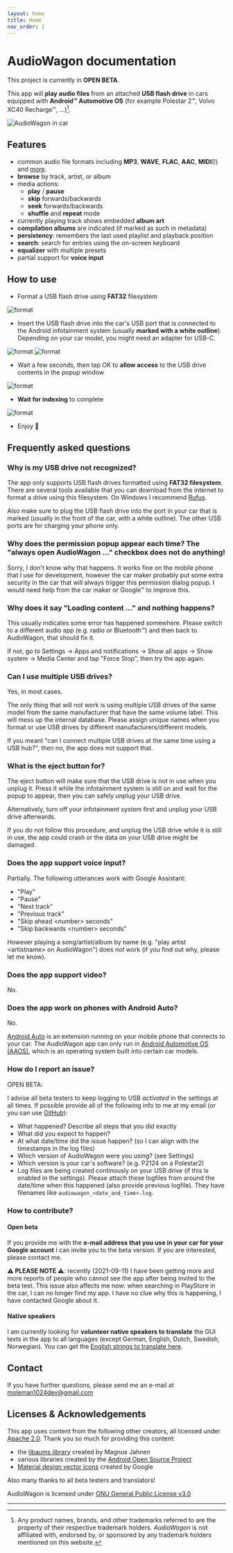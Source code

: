 ```yaml
---
layout: home
title: Home
nav_order: 1
---
```


# AudioWagon documentation

This project is currently in **OPEN BETA**.

This app will **play audio files** from an attached **USB flash drive** in cars equipped with **Android™ Automotive OS**
(for example Polestar 2™, Volvo XC40 Recharge™, &hellip;)[^1].

![AudioWagon in car](/img/audiowagon.jpg)

## Features

- common audio file formats including **MP3**, **WAVE**, **FLAC**, **AAC**, **MIDI**(!) and 
  [more](https://developer.android.com/guide/topics/media/media-formats).
- **browse** by track, artist, or album 
- media actions: 
	- **play** / **pause**
	- **skip** forwards/backwards
	- **seek** forwards/backwards 
	- **shuffle** and **repeat** mode
- currently playing track shows embedded **album art**
- **compilation albums** are indicated (if marked as such in metadata)
- **persistency**: remembers the last used playlist and playback position
- **search**: search for entries using the on-screen keyboard
- **equalizer** with multiple presets
- partial support for **voice input**

## How to use

- Format a USB flash drive using **FAT32** filesystem

![format](/img/format.jpg)

- Insert the USB flash drive into the car's USB port that is connected to the Android infotainment system (usually
  **marked with a white outline**). Depending on your car model, you might need an adapter for USB-C.

![format](/img/port.jpg)
![format](/img/insert_usb.jpg)

- Wait a few seconds, then tap OK to **allow access** to the USB drive contents in the popup window

![format](/img/allow_access.jpg)

- **Wait for indexing** to complete

![format](/img/indexing.jpg)

- Enjoy 🤩


## Frequently asked questions

### Why is my USB drive not recognized?

The app only supports USB flash drives formatted using **FAT32 filesystem**. There are several tools available that you
can download from the internet to format a drive using this filesystem. On Windows I recommend
[Rufus](https://rufus.ie/en/).

Also make sure to plug the USB flash drive into the port in your car that is marked (usually in the front of the car,
with a white outline). The other USB ports are for charging your phone only.

### Why does the permission popup appear each time? The "always open AudioWagon &hellip;" checkbox does not do anything!

Sorry, I don't know why that happens. It works fine on the mobile phone that I use for development, however the car
maker probably put some extra security in the car that will always trigger this permission dialog popup. I would need
help from the car maker or Google™ to improve this.

### Why does it say "Loading content &hellip;" and nothing happens?

This usually indicates some error has happened somewhere. Please switch to a different audio app (e.g. radio or
Bluetooth™) and then back to AudioWagon, that should fix it. 

If not, go to Settings &#8594; Apps and notifications &#8594; Show all 
apps &#8594; Show system &#8594; Media Center and tap "Force Stop", then try the app again.

### Can I use multiple USB drives?

Yes, in most cases. 

The only thing that will not work is using multiple USB drives of the same model from the same
manufacturer that have the same volume label. This will mess up the internal database. Please assign unique names when
you format or use USB drives by different manufacturers/different models.

If you meant "can I connect multiple USB drives at the same time using a USB hub?", then no, the app does not support
that.

### What is the eject button for?

The eject button will make sure that the USB drive is not in use when you unplug it. Press it while the infotainment 
system is still on and wait for the popup to appear, then you can safely unplug your USB drive.

Alternatively, turn off your infotainment system first and unplug your USB drive afterwards.

If you do not follow this procedure, and unplug the USB drive while it is still in use, the app could crash or the data
on your USB drive might be damaged.

### Does the app support voice input?

Partially. The following utterances work with Google Assistant:

- "Play"
- "Pause"
- "Next track"
- "Previous track"
- "Skip ahead &lt;number&gt; seconds"
- "Skip backwards &lt;number&gt; seconds"

However playing a song/artist/album by name (e.g. "play artist &lt;artistname&gt; on AudioWagon") does *not* work (if
you find out why, please let me know).

### Does the app support video?

No.

### Does the app work on phones with Android Auto?

No. 

[Android Auto](https://www.android.com/auto/) is an extension running on your mobile phone that connects to your car.
The AudioWagon app can only run in 
[Android Automotive OS (AAOS)](https://developers.google.com/cars/design/automotive-os), which is an operating system 
built into certain car models.

### How do I report an issue?

OPEN BETA:

I advise all beta testers to keep logging to USB *activated* in the settings at all times. If possible provide all of
the following info to me at my email (or you can use [GitHub](https://github.com/MoleMan1024/audiowagon_beta/issues)):

- What happened? Describe all steps that you did exactly
- What did you expect to happen?
- At what date/time did the issue happen? (so I can align with the timestamps in the log files)
- Which version of AudioWagon were you using? (see Settings)
- Which version is your car's software? (e.g. P2124 on a Polestar2)
- Log files are being created continously on your USB drive (if this is enabled in the settings). Please attach these 
logfiles from around the date/time when this happened (also provide previous logfile). They have filenames like 
`audiowagon_<date_and_time>.log`.

### How to contribute?

#### Open beta

If you provide me with the **e-mail address that you use in your car for your Google account** I can invite you to the
beta version. If you are interested, please contact me.

**⚠️ PLEASE NOTE ⚠️**: recently (2021-09-11) I have been getting more and more reports of people who cannot see the app
after being invited to the beta test. This issue also affects me now: when searching in PlayStore in the car,
I can no longer find my app. I have no clue why this is happening, I have contacted Google about it.

#### Native speakers

I am currently looking for **volunteer native speakers to translate** the GUI texts in the app to all languages
(except German, English, Dutch, Swedish, Norwegian). You can get the 
[English strings to translate here](https://github.com/MoleMan1024/audiowagon_beta/blob/main/strings.xml). 


## Contact

If you have further questions, please send me an e-mail at [moleman1024dev@gmail.com](mailto:moleman1024dev@gmail.com)

## Licenses & Acknowledgements

This app uses content from the following other creators, all licensed under 
[Apache 2.0](https://www.apache.org/licenses/LICENSE-2.0). Thank you so much for providing this content:

- the [libaums library](https://github.com/magnusja/libaums) created by Magnus Jahnen
- various libraries created by the [Android Open Source Project](https://source.android.com/)
- [Material design vector icons](https://fonts.google.com/icons) created by Google

Also many thanks to all beta testers and translators!

AudioWagon is licensed under [GNU General Public License v3.0](https://www.gnu.org/licenses/gpl-3.0.html)


---

[^1]: Any product names, brands, and other trademarks referred to are the property of their respective trademark 
	holders. *AudioWagon* is not affiliated with, endorsed by, or sponsored by any trademark holders mentioned on this 
	website.

